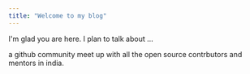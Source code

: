 ```yaml
---
title: "Welcome to my blog"
---
```


I'm glad you are here. I plan to talk about ...

a github community meet up with all the open source contrbutors and mentors in india.

